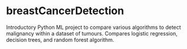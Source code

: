 # breastCancerDetection

Introductory Python ML project to compare various algorithms to detect malignancy within a dataset of tumours. Compares logistic regression, decision trees, and random forest algorithm.
